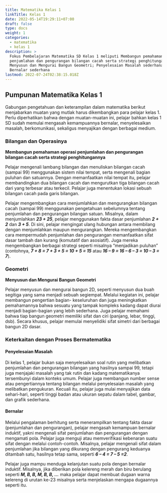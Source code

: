 ```yaml
---
title: Matematika Kelas 1
linkTitle: Kelas 1
date: 2022-05-14T19:29:11+07:00
draft: false
type: docs
weight: 1
categories:
  - matematika
  - kelas 1
description: >
  Fokus Pembelajaran Matematika SD Kelas 1 meliputi Membangun pemahaman operasi
  penjumlahan dan pengurangan bilangan cacah serta strategi penghitungannya;
  Menyusun dan Mengurai Bangun Geometri; Penyelesaian Masalah sederhana; dan
  Bernalar sederhana
lastmod: 2022-07-24T02:38:15.018Z
---
```


## Pumpunan Matematika Kelas 1
Gabungan pengetahuan dan keterampilan dalam matematika berikut menjabarkan muatan yang mutlak harus dikembangkan para pelajar kelas 1. Perlu diperhatikan bahwa dengan muatan-muatan ini, pelajar bahkan kelas 1 SD sudah memulai mengasah kemampuannya bernalar, menyelesaikan masalah, berkomunikasi, sekaligus menyajikan dengan berbagai medium.

### Bilangan dan Operasinya
**Membangun pemahaman operasi penjumlahan dan pengurangan bilangan cacah serta strategi penghitungannya**

Pelajar mengenali lambang bilangan dan menuliskan bilangan cacah (sampai 99) menggunakan sistem nilai tempat, serta mengenali bagian puluhan dan satuannya. Dengan memanfaatkan nilai tempat itu, pelajar membandingkan dua bilangan cacah dan mengurutkan tiga bilangan cacah dari yang terbesar atau terkecil. Pelajar juga menentukan lokasi sebuah bilangan cacah pada garis bilangan.

Pelajar mengembangkan cara menjumlahkan dan mengurangkan bilangan cacah (sampai 99) menggunakan pengetahuan sebelumnya tentang penjumlahan dan pengurangan bilangan satuan. Misalnya, dalam menjumlahkan ***23 + 25***, pelajar menggunakan fakta dasar penjumlahan ***2 + 2*** dan ***3 + 5***. Di sini, pelajar mengingat ulang hubungan antara membilang dengan menjumlahkan maupun mengurangkan. Mereka mengembangkan cara mempermudah penjumlahan dan pengurangan memanfaatkan sifat dasar tambah dan kurang (komutatif dan asosiatif). Juga mereka mengembangkan berbagai strategi seperti misalnya “menjadikan puluhan” (contohnya, ***7 + 8 = 7 + 3 + 5 = 10 + 5 = 15*** atau ***16 – 9 = 16 – 6 – 3 = 10 – 3 = 7***).

### Geometri
**Menyusun dan Mengurai Bangun Geometri**

Pelajar menyusun dan mengurai bangun 2D, seperti menyusun dua buah segitiga yang sama menjadi sebuah segiempat. Melalui kegiatan ini, pelajar membangun pengertian bagian- keseluruhan dan juga meningkatkan pemahamannya bahwa sesuatu yang tampak kompleks kadang dapat diurai menjadi bagian-bagian yang lebih sederhana. Juga pelajar memahami bahwa tiap bangun geometri memiliki sifat dan ciri (panjang, lebar, tinggi, dsb). Secara khusus, pelajar memulai menyelidiki sifat simetri dari berbagai bangun 2D dasar.

### Keterkaitan dengan Proses Bermatematika
#### Penyelesaian Masalah
Di kelas 1, pelajar bukan saja menyelesaikan soal rutin yang melibatkan penjumlahan dan pengurangan bilangan yang hasilnya sampai 99, tetapi juga menjajaki masalah yang tak rutin dan kadang matematikanya tersembunyi dalam konteks umum. Pelajar juga membangun number sense atau pengertiannya tentang bilangan melalui penyelesaian masalah yang melibatkan pengukuran. Kecuali itu, pelajar juga mulai menyajikan data sehari-hari, seperti tinggi badan atau ukuran sepatu dalam tabel, gambar, dan grafik sederhana.
#### Bernalar
Melalui pengalaman berhitung serta menerampilkan tentang fakta dasar (penjumlahan dan pengurangan), pelajar mengasah kemampuan bernalar induktif, yakni mengenali sifat penjumlahan dan pengurangan dengan mengamati pola. Pelajar juga menguji atau memverifikasi kebenaran suatu sifat dengan melalui contoh-contoh. Misalnya, pelajar mengenali sifat dalam penjumlahan jika bilangan yang dikurang dengan pengurang keduanya ditambah satu, hasilnya tetap sama, seperti ***6 – 4 = 7 – 5 =2***.

Pelajar juga mampu menduga kelanjutan suatu pola dengan bernalar induktif. Misalnya, jika diberikan pola kelereng merah dan biru berulang seperti ***M, B, B, M, B, B, ...*** maka pelajar dapat membuat dugaan warna kelereng di urutan ke-23 misalnya serta menjelaskan mengapa dugaannya seperti itu.
